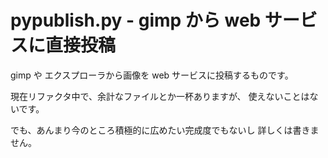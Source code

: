  pypublish.py - gimp から web サービスに直接投稿
=================================================
gimp や エクスプローラから画像を 
web サービスに投稿するものです。

現在リファクタ中で、余計なファイルとか一杯ありますが、
使えないことはないです。

でも、あんまり今のところ積極的に広めたい完成度でもないし
詳しくは書きません。



